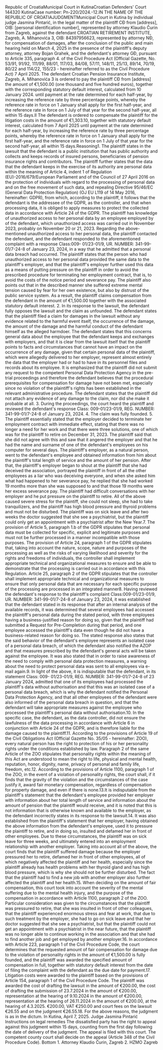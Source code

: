 Republic of CroatiaMunicipal Court in KutinaCroatian Defenders' Court 144320 KutinaCase number: Pn-220/2024.-12.IN THE NAME OF THE REPUBLIC OF CROATIAJUDGMENTMunicipal Court in Kutina by individual judge Jasmina Pintarić, in the legal matter of the plaintiff CĐ from \[address\], OIB: \[personal identification number\], represented by attorney Klaudio Čurin from Zagreb, against the defendant CROATIAN RETIREMENT INSTITUTE, Zagreb, A. Mihanovića 3, OIB: 84397956623, represented by attorney NĐ, for compensation of damages, after the conclusion of the public and main hearing held on March 4, 2025 in the presence of the plaintiff's deputy attorney, attorney Bojan Grahek, and the defendant's attorney GĐ, pursuant to Article 335, paragraph 4. of the Civil Procedure Act (Official Gazette, No. 53/91, 91/92, 111/99, 88/01, 117/03, 84/08, 57/11, 148/11, 25/13, 89/14, 70/19, 80/22 and 114/22, 155/23 - hereinafter referred to as the Civil Procedure Act) 7 April 2025. The defendant Croatian Pension Insurance Institute, Zagreb, A. Mihanovića 3 is ordered to pay the plaintiff CĐ from \[address\] the amount of €1,500.00 (one thousand and five hundred euros), together with the corresponding statutory default interest, calculated from 10 January 2024. until payment at the rate determined for each half-year, by increasing the reference rate by three percentage points, whereby the reference rate in force on 1 January shall apply for the first half-year, and the reference rate in force on 1 July of that year for the second half-year, all within 15 days.II The defendant is ordered to compensate the plaintiff for the litigation costs in the amount of €1,303.10, together with statutory default interest, calculated from 7 April 2025 until payment at the rate determined for each half-year, by increasing the reference rate by three percentage points, whereby the reference rate in force on 1 January shall apply for the first half-year, and the reference rate in force on 1 July of that year for the second half-year, all within 15 days.Reasoning1. The plaintiff states in the lawsuit that the defendant is a public institution that has public authority and collects and keeps records of insured persons, beneficiaries of pension insurance rights and contributors. The plaintiff further states that the data that the defendant keeps in the exercise of its authority are personal data within the meaning of Article 4, indent 1 of Regulation (EU)-2016/679/European Parliament and of the Council of 27 April 2016 on the protection of individuals with regard to the processing of personal data and on the free movement of such data, and repealing Directive 95/46/EC (General Data Protection Regulation) (OJ EU L119 of 14 May 2016, hereinafter: GDPR), from which, according to the plaintiff, it follows that the defendant is the addressee of the GDPR, as the controller, and that when processing data, it is obliged to apply measures to protect the collected data in accordance with Article 24 of the GDPR. The plaintiff has knowledge of unauthorized access to her personal data by an employee employed by of the defendant, which unauthorized access was carried out in November 2023, probably on November 20 or 21, 2023. Regarding the above-mentioned unauthorized access to her personal data, the plaintiff contacted the defendant, and the defendant responded to the aforementioned complaint with a response Class:009- 01/23-01/9, UR. NUMBER: 341-99-01/7-24-8 of January 23, 2024, in a way that he admitted that a personal data breach had occurred. The plaintiff states that the person who had unauthorized access to her personal data provided the same data to the plaintiff's employer, and that the plaintiff's employer further used this data as a means of putting pressure on the plaintiff in order to avoid the prescribed procedure for terminating her employment contract, that is, to avoid the costs of the notice period and severance pay. The plaintiff also points out that in the described manner she suffered extreme mental tension caused by fear for her own existence, but also by distrust of the public service system. As a result, the plaintiff claims compensation from the defendant in the amount of €1,500.00 together with the associated statutory default interest. 2. In its response to the lawsuit, the defendant fully opposes the lawsuit and the claim as unfounded. The defendant states that the plaintiff filed a claim for damages in the lawsuit without any evidence related to the harmful event itself, the occurrence of the damage, the amount of the damage and the harmful conduct of the defendant himself as the alleged harmdoer. The defendant states that this concerns general data about the employee that the defendant keeps and exchanges with employers, and that it is clear from the lawsuit itself that the plaintiff points to facts and circumstances that cannot have an impact on the occurrence of any damage, given that certain personal data of the plaintiff, which were allegedly delivered to her employer, represent almost entirely the data that the employer had or had to have in its personnel files and records about its employee. It is emphasized that the plaintiff did not submit any request to the competent Personal Data Protection Agency in the pre-trial proceedings and therefore the defendant believes that the procedural prerequisites for compensation for damage have not been met, especially since no violation of the plaintiff's rights has been established in the relevant administrative procedure. The defendant states that the plaintiff did not attach any evidence of any damage to the claim, nor did she make it probable at all. 3. During the proceedings, the court heard the plaintiff and reviewed the defendant's response Class: 009-01/23-01/9, REG. NUMBER: 341-99-01/7-24-8 of January 23, 2024. 4. The claim was fully founded. 5. The plaintiff essentially stated that the employer decided to terminate her employment contract with immediate effect, stating that there was no longer a need for her work and that there were three solutions, one of which was for the plaintiff to retire on December 31, 2023. The plaintiff said that she did not agree with this and saw that it angered the employer and that he had the name and surname of one of the defendant's employees on his computer for several days. The plaintiff's employer, as a natural person, went to the defendant's employee and obtained information from him about the plaintiff's total length of service and the amount of her pension. After that, the plaintiff's employer began to shout at the plaintiff that she had deceived the association, portrayed the plaintiff in front of all the other employees as a liar who was deceiving everyone, and when she asked him what had happened to her severance pay, he replied that she had worked 19 months more than she was supposed to and that those 19 months were her excess severance pay. The plaintiff had difficult conversations with her employer and he put pressure on the plaintiff to retire. All of the above caused severe stress for the plaintiff, she could not sleep, she had to take tranquilizers, and the plaintiff has high blood pressure and thyroid problems and must not be disturbed. The plaintiff was on sick leave and after two weeks the doctor suggested that she see a psychiatrist, but the plaintiff could only get an appointment with a psychiatrist after the New Year.7. The provision of Article 5, paragraph 1.b of the GDPR stipulates that personal data must be collected for specific, explicit and legitimate purposes and must not be further processed in a manner incompatible with those purposes. The provision of Article 24, paragraph 1 of the GDPR stipulates that, taking into account the nature, scope, nature and purposes of the processing as well as the risks of varying likelihood and severity for the rights and freedoms of individuals, the controller shall implement appropriate technical and organizational measures to ensure and be able to demonstrate that the processing is carried out in accordance with this Regulation. Article 25, paragraph 2 of the GDPR stipulates that the controller shall implement appropriate technical and organizational measures to ensure that only personal data that are necessary for each specific purpose of the processing are processed in an integrated manner8. Having reviewed the defendant's response to the plaintiff's complaint Class:009-01/23-01/9, UR. NUMBER: 341-99-01/7-24-8 of January 23, 2024, it was established that the defendant stated in its response that after an internal analysis of the available records, it was determined that several employees had accessed the plaintiff's personal data during the stated period, with three employees having a business-justified reason for doing so, given that the plaintiff had submitted a Request for Pre-Completion during that period, and one employee accessed the plaintiff's data even though he did not have a business-related reason for doing so. The stated response also states that the said behavior of the defendant's employee represents an isolated case of a personal data breach, of which the defendant also notified the AZOP and that measures prescribed by the defendant's general acts will be taken against the employee. It was also stated that in order to raise awareness of the need to comply with personal data protection measures, a warning about the need to protect personal data was sent to all employees via e-mail again.9. In light of the above, it is indisputable that the defendant, in its statement Class: 009- 01/23-01/9, REG. NUMBER: 341-99-01/7-24-8 of 23 January 2024, admitted that one of its employees had processed the plaintiff's data without authorisation and that this was an isolated case of a personal data breach, which is why the defendant notified the Personal Data Protection Agency, and that all other employees of the defendant were also informed of the personal data breach in question, and that the defendant will take appropriate measures against the employee who processed the plaintiff's personal data without authorisation.10. In the specific case, the defendant, as the data controller, did not ensure the lawfulness of the data processing in accordance with Article 6 in conjunction with Article 24 of the GDPR, and is therefore liable for the damage caused to the plaintiff.11. According to the provisions of Article 19 of the Civil Obligations Act (Official Gazette No. 35/05 - hereinafter: ZOO), every natural person has the right to protection of his or her personality rights under the conditions established by law. Paragraph 2 of the same Article of the ZOO stipulates that personality rights within the meaning of this Act are understood to mean the right to life, physical and mental health, reputation, honor, dignity, name, privacy of personal and family life, freedom, etc.12. According to the provisions of Article 1100, paragraph 1 of the ZOO, in the event of a violation of personality rights, the court shall, if it finds that the gravity of the violation and the circumstances of the case justify it, award fair monetary compensation, regardless of compensation for property damage, and even if there is none.13.It is indisputable from the plaintiff's statement that the defendant's employee provided her employer with information about her total length of service and information about the amount of pension that the plaintiff would receive, and it is noted that this is not information that is otherwise known and available to the employer, as the defendant incorrectly states in its response to the lawsuit.14. It was also established from the plaintiff's statement that her employer, having obtained the above information from the defendant's employee, used it to pressure the plaintiff to retire, and in doing so, insulted and defamed her in front of other employees. Due to these circumstances, the plaintiff was on sick leave for three weeks, and ultimately entered into an employment relationship with another employer. Taking into account all of the above, the court finds that the plaintiff suffered damage because the employer pressured her to retire, defamed her in front of other employees, all of which negatively affected the plaintiff and her health, especially since the plaintiff already has health problems with her thyroid gland and has high blood pressure, which is why she should not be further disturbed. The fact that the plaintiff had to find a new job with another employer also further affected the plaintiff and her health.15. When deciding on the amount of fair compensation, this court took into account the severity of the mental suffering due to the mental health injury, and the purpose of the compensation in accordance with Article 1100, paragraph 2 of the ZOO. Particular consideration was given to the circumstances that the plaintiff was pressured to retire, that she was insulted in front of other colleagues, that the plaintiff experienced enormous stress and fear at work, that due to such treatment by the employer, she had to go on sick leave and that her doctor suggested that she see a psychiatrist, but that the plaintiff could not get an appointment with a psychiatrist in the near future, that the plaintiff was no longer able to continue working in the association and that she had to find another job and get employed by another employer.16. In accordance with Article 223, paragraph 1 of the Civil Procedure Code, the court determines that the requested amount of fair compensation for damage due to the violation of personality rights in the amount of €1,500.00 is fully founded, and the plaintiff was awarded the specified amount of compensation in full, together with statutory default interest from the date of filing the complaint with the defendant as the due date for payment.17. Litigation costs were awarded to the plaintiff based on the provisions of Article 154, paragraph 1 of the Civil Procedure Code. The plaintiff was awarded the cost of drafting the lawsuit in the amount of €200.00, the cost of drafting the submission of 23.7.2024 in the amount of €200.00, representation at the hearing of 9.10.2024 in the amount of €200.00, representation at the hearing of 26.11.2024 in the amount of €200.00, at the hearing of 4.3.2025. €200.00, VAT €250.00 and court fees on the lawsuit €26.55 and on the judgment €26.55.18. For the above reasons, the judgment is as in the dictum. In Kutina, April 7, 2025. Judge Jasmina Pintarić Instructions on legal remedies The dissatisfied party has the right to appeal against this judgment within 15 days, counting from the first day following the date of delivery of the judgment. The appeal is filed with this court. The competent county court shall decide on the appeal (Article 348 of the Civil Procedure Code). Bottom 1. Attorney Klaudio Čurin, Zagreb 2. HZMO Zagreb
